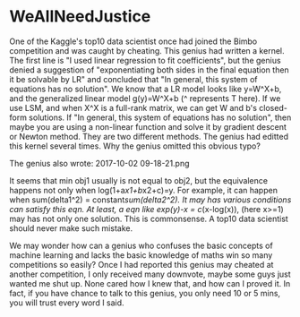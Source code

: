 # WeAllNeedJustice

One of the Kaggle's top10 data scientist once had joined the Bimbo competition and was caught by cheating. This genius had written a kernel. The first line is "I used linear regression to fit coefficients", but the genius denied a suggestion of "exponentiating both sides in the final equation then it be solvable by LR" and concluded that "In general, this system of equations has no solution".
We know that a LR model looks like y=W^X+b, and the generalized linear model g(y)=W^X+b (^ represents T here). If we use LSM, and when X^X is a full-rank matrix, we can get W and b's closed-form solutions. If "In general, this system of equations has no solution", then maybe you are using a non-linear function and solve it by gradient descent or Newton method. They are two different methods. The genius had editted this kernel several times. Why the genius omitted this obvious typo?

The genius also wrote:
2017-10-02 09-18-21.png

It seems that min obj1 usually is not equal to obj2, but the equivalence happens not only when log(1+a*x1+b*x2+c)=y. For example, it can happen when sum(delta1^2) = constant*sum(delta2^2). It may has various conditions can satisfy this eqn. At least, a eqn like exp(y)-x = c*(x-log(x)), (here x>=1) may has not only one solution. This is commonsense. A top10 data scientist should never make such mistake.

We may wonder how can a genius who confuses the basic concepts of machine learning and lacks the basic knowledge of maths win so many competitions so easily? Once I had reported this genius may cheated at another competition, I only received many downvote, maybe some guys just wanted me shut up. None cared how I knew that, and how can I proved it. In fact, if you have chance to talk to this genius, you only need 10 or 5 mins, you will trust every word I said.
